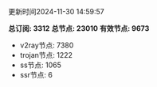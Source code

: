 更新时间2024-11-30 14:59:57

**总订阅: 3312**
**总节点: 23010**
**有效节点: 9673**
- v2ray节点: 7380
- trojan节点: 1222
- ss节点: 1065
- ssr节点: 6
